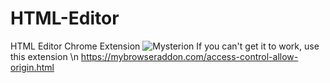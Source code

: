 # HTML-Editor
HTML Editor Chrome Extension
![Mysterion](https://i.redd.it/gwb0xp92q2n51.jpg)
If you can't get it to work, use this extension \n
https://mybrowseraddon.com/access-control-allow-origin.html
